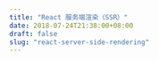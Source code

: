 ```yaml
---
title: "React 服务端渲染（SSR）"
date: 2018-07-24T21:38:00+08:00
draft: false
slug: "react-server-side-rendering"
---
```

